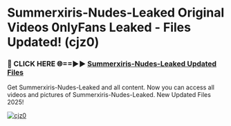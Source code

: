 # Summerxiris-Nudes-Leaked Original Videos 0nlyFans Leaked - Files Updated! (cjz0)

<h3>🔴 CLICK HERE 🌐==►► <a href="https://tinyurl.com/4mcuefdz" rel="nofollow">Summerxiris-Nudes-Leaked Updated Files</a></h3>

Get Summerxiris-Nudes-Leaked and all content. Now you can access all videos and pictures of Summerxiris-Nudes-Leaked. New Updated Files 2025!

[![cjz0](https://i.imgur.com/StAQSOY.gif)](https://tinyurl.com/4mcuefdz)
